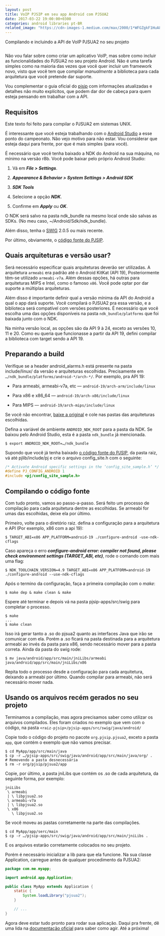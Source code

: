```yaml
---
layout: post
title: VoIP PJSIP em seu app Android com PJSUA2
date: 2017-03-22 19:00:00+0300
categories: android libraries pt-BR
related_image: "https://cdn-images-1.medium.com/max/2000/1*WFGZgkF1HuA8vbzcpADNqA.jpeg"
---
```

Compilando e incluindo a API de VoIP PJSUA2 no seu projeto

<figure class="align-center">
  <img src="{{ page.related_image }}" alt="">
</figure>

Não vou falar sobre como criar um aplicativo VoIP, mas sobre como incluir as funcionalidades do PJSUA2 no seu projeto Android. Não é uma tarefa simples como na maioria das vezes que você quer incluir um framework novo, visto que você tem que compilar *manualmente* a biblioteca para cada arquitetura que você pretende dar suporte.

Vou complementar o guia oficial do [pjsip](https://trac.pjsip.org/repos/wiki/Getting-Started/Android) com informações atualizadas e detalhes não muito explícitos, que podem dar dor de cabeça para quem esteja pensando em trabalhar com a API.

## Requisitos

Este texto foi feito para compilar o PJSUA2 em sistemas UNIX.

É interessante que você esteja trabalhando com o [Android Studio](https://developer.android.com/studio/index.html?hl=pt-br) a esse ponto do campeonato. Não vejo motivo para não estar. Vou considerar que esteja daqui para frente, por que é mais simples (para você).

É necessário que você tenha baixado a NDK do Android na sua máquina, no mínimo na versão r8b. Você pode baixar pelo próprio Android Studio:

1. Vá em ***File > Settings***.

2. ***Appearance & Behavior > System Settings > Android SDK***

3. ***SDK Tools***

4. Selecione a opção ***NDK***.

5. Confirme em ***Apply*** ou ***OK***.

O NDK será salvo na pasta ndk_bundle na mesmo local onde são salvas as SDKs. (No meu caso, ~/Android/Sdk/ndk_bundle).

Além disso, tenha o [SWIG](http://www.swig.org/download.html) 2.0.5 ou mais recente.

Por último, obviamente, o [código fonte do PJSIP](https://trac.pjsip.org/repos/wiki/Getting-Started/Download-Source#GettingfromSubversiontrunk).

## Quais arquiteturas e versão usar?

Será necessário especificar quais arquiteturas deverão ser utilizadas. A arquitetura `armeabi` era padrão até o Android KitKat (API 19), Posteriormente têm-se utilizado `armeabi-v7a`. Além dessas opções, há outras para arquiteturas MIPS e Intel, como o famoso `x86`. Você pode optar por dar suporte a múltiplas arquiteturas.

Além disso é importante definir qual a versão mínima da API do Android a qual o app dará suporte. Você compilará o PJSUA2 pra essa versão, e a biblioteca será compatível com versões posteriores. É necessário que você escolha uma das opções disponíveis na pasta `ndk_bundle/platforms` que foi baixada junto com o NDK.

Na minha versão local, as opções são da API 9 à 24, exceto as versões 10, 11 e 20. Como eu queria que funcionasse a partir da API 19, defini compilar a biblioteca com target sendo a API 19.

## Preparando a build

Verifique se a header android_alarms.h está presente na pasta include/linux/ da versão e arquiteturas escolhidas. Precisamente em `…/ndk_bundle/platforms/android-*/arch-*/`. Por exemplo, pra API 19:

* Para armeabi, armeabi-v7a, etc — `android-19/arch-arm/include/linux`

* Para x86 e x86_64 — `android-19/arch-x86/include/linux`

* Para MIPS — `android-19/arch-mips/include/linux`

Se você não encontrar, [baixe a original](https://android.googlesource.com/platform/external/kernel-headers/+/donut-release/original/linux/android_alarm.h) e cole nas pastas das arquiteturas escolhidas.

Defina a variável de ambiente `ANDROID_NDK_ROOT` para a pasta da NDK. Se baixou pelo Android Studio, esta é a pasta `ndk_bundle` já mencionada.

    $ export ANDROID_NDK_ROOT=…/ndk_bundle

Supondo que você já tenha baixado [o código fonte do PJSIP](https://trac.pjsip.org/repos/wiki/Getting-Started/Download-Source#GettingfromSubversiontrunk), da pasta raiz, vá até pjlib/include/pj e crie o arquivo config_site.h com o seguinte:

```cpp
/* Activate Android specific settings in the ‘config_site_sample.h’ */
#define PJ_CONFIG_ANDROID 1
#include <pj/config_site_sample.h>
```

## Compilando o código fonte

Com tudo pronto, vamos ao passo-a-passo. Será feito um processo de compilação para cada arquitetura dentre as escolhidas. Se armeabi for umas das escolhidas, deixe ela por último.

Primeiro, volte para o diretório raiz. defina a configuração para a arquitetura e API (Por exemplo, x86 com a api 19):

    $ TARGET_ABI=x86 APP_PLATFORM=android-19 ./configure-android -use-ndk-cflags

Caso apareça o erro ***configure-android error: compiler not found, please check environment settings (TARGET_ABI, etc)***, rode o comando com mais uma flag:

    $ NDK_TOOLCHAIN_VERSION=4.9 TARGET_ABI=x86 APP_PLATFORM=android-19 ./configure-android --use-ndk-cflags

Após o termino da configuração, faça a primeira compilação com o *make*:

    $ make dep & make clean & make

Espere até terminar e depois vá na pasta pjsip-apps/src/swig para completar o processo.

    $ make
    ...
    $ make clean

Isso irá gerar tanto a .so do pjsua2 quanto as interfaces Java que irão se comunicar com ela. Porém a .so ficará na pasta destinada para a arquitetura armeabi ao invés da pasta para x86, sendo necessário mover para a pasta correta. Ainda da pasta do swig rode:

    $ mv java/android/app/src/main/jniLibs/armeabi java/android/app/src/main/jniLibs/x86

Repita todo o processo desde a configuração para cada arquitetura, deixando a armeabi por último. Quando compilar para armeabi, não será necessário mover nada.

## Usando os arquivos recém gerados no seu projeto

Terminamos a compilação, mas agora precisamos saber como utilizar os arquivos compilados. Eles foram criados no exemplo que vem com o código, na pasta `<raiz-pjsip>/pjsip-apps/src/swig/java/android/`

Copie todo o código do projeto no pacote `org.pjsip.pjsua2`, exceto a pasta `app`, que contém o exemplo que não vamos precisar.

    $ cd MyApp/app/src/main/java
    $ cp -r …/pjsip-apps/src/swig/java/android/app/src/main/java/org/ .
    # Removendo a pasta desnecessária
    $ rm -r org/pjsip/pjsua2/app

Copie, por último, a pasta jniLibs que contém os .so de cada arquitetura, da seguinte forma, por exemplo:

    jniLibs
     \ armeabi
     | \ libpjsua2.so
     \ armeabi-v7a
     | \ libpjsua2.so
     \ x86
       \ libpjsua2.so

Se você moveu as pastas corretamente na parte das compilações.

    $ cd MyApp/app/serc/main
    $ cp -r …/pjsip-apps/src/swig/java/android/app/src/main/jniLibs .

E os arquivos estarão corretamente colocados no seu projeto.

Porém é necessário inicializar a lib para que ela funcione. Na sua classe Application, carregue antes de qualquer procedimento da PJSUA2:

```java
package com.me.myapp;

import android.app.Application;

public class MyApp extends Application {
    static {
        System.loadLibrary("pjsua2");
    }

    // ...
}
```

Agora deve estar tudo pronto para rodar sua aplicação. Daqui pra frente, dê uma lida na [documentação oficial](http://www.pjsip.org/docs/book-latest/html/index.html) para saber como agir. Até a próxima!
